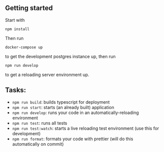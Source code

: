 ## Getting started

Start with

`npm install`

Then run

`docker-compose up`

to get the development postgres instance up, then run

`npm run develop`

to get a reloading server environment up.

## Tasks:

- `npm run build`: builds typescript for deployment
- `npm run start`: starts (an already built) application
- `npm run develop`: runs your code in an automatically-reloading environment
- `npm run test`: runs all tests
- `npm run test:watch`: starts a live reloading test environment (use this for development)
- `npm run format`: formats your code with prettier (will do this automatically on commit)

